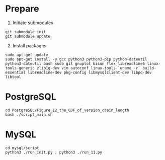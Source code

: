 
# Prepare

1. Initiate submodules
```
git submodule init
git submodule update
```

2. Install packages.
```
sudo apt-get update  
sudo apt-get install -y gcc python3 python3-pip python-dateutil python3-dateutil bash sudo git gnuplot bison flex libreadline6 linux-tools-generic zlib1g-dev vim autoconf linux-tools-`uname -r` build-essential libreadline-dev pkg-config libmysqlclient-dev libpq-dev libtool
```

# PostgreSQL
```
cd PostgreSQL/Figure_12_the_CDF_of_version_chain_length
bash ./script_main.sh
```

# MySQL
```
cd mysql/script
python3 ./run_init.py ; python3 ./run_11.py
```



